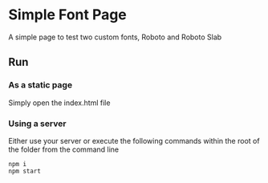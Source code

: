 # Simple Font Page

A simple page to test two custom fonts, Roboto and Roboto Slab

## Run

### As a static page

Simply open the index.html file

### Using a server

Either use your server or execute the following commands within the root of the folder from the command line

```
npm i
npm start
```
